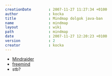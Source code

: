 ```yaml
---
creationDate        : 2007-11-27 11:27:34 +0100 
author              : kocka 
title               : Mindmap dolgok java-ban 
name                : mindmap 
layout              : wiki 
path                : mindmap 
date                : 2007-11-27 12:20:23 +0100 
version             : 2 
creator             : kocka 
---
```

*   [Mindraider](Missing.html)
*   [freemind](freemind.html)
*   stb?
